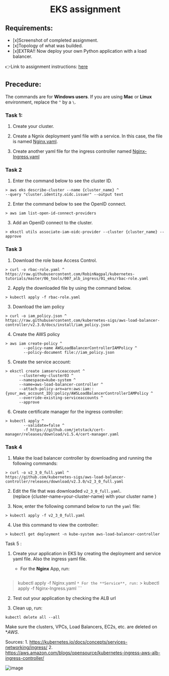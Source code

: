 <h1 align=center>EKS assignment</h1>   

## Requirements:
- [x]Screenshot of completed assignment.
- [x]Topology of what was builded.
- [x]EXTRA!! Now deploy your own Python application with a load balancer.

👉Link to assignment instructions: [here](https://github.com/kura-labs-org/EKS_ASGMT/blob/main/EKS%20assignment.pdf)  

## Precedure:

The commands are for **Windows users**. If you are using **Mac** or **Linux** environment, replace the `^` by a `\`.

### Task 1: 

1. Create your cluster.
  
2. Create a Ngnix deployment yaml file with a service. In this case, the file is named [Nginx.yaml](https://github.com/ibrahima1289/EKS_ASGMT/blob/main/Nginx.yaml).

3. Create another yaml file for the ingress controller named [Nginx-Ingress.yaml](https://github.com/ibrahima1289/EKS_ASGMT/blob/main/Nginx-Ingress.yaml)

### Task 2

1. Enter the command below to see the cluster ID.

```
> aws eks describe-cluster --name {cluster_name} ^ 
--query "cluster.identity.oidc.issuer" --output text
```

2. Enter the command below to see the OpenID connect.

```
> aws iam list-open-id-connect-providers
```

3. Add an OpenID connect to the cluster.

```
> eksctl utils associate-iam-oidc-provider --cluster {cluster_name} --approve
```

### Task 3

1. Download the role base Access Control.

```
> curl -o rbac-role.yaml ^ 
https://raw.githubusercontent.com/RobinNagpal/kubernetes-tutorials/master/06_tools/007_alb_ingress/01_eks/rbac-role.yaml 
```

2. Apply the downloaded file by using the command below.

```
> kubectl apply -f rbac-role.yaml
```

3. Download the iam policy

```
> curl -o iam_policy.json ^
https://raw.githubusercontent.com/kubernetes-sigs/aws-load-balancer-controller/v2.3.0/docs/install/iam_policy.json
```

4. Create the AWS policy 

```
> aws iam create-policy ^
		--policy-name AWSLoadBalancerControllerIAMPolicy ^
		--policy-document file://iam_policy.json
```

5. Create the service account: 

```
> eksctl create iamserviceaccount ^
	  --cluster=my-cluster03 ^
	  --namespace=kube-system ^
	  --name=aws-load-balancer-controller ^
	  --attach-policy-arn=arn:aws:iam::{your_aws_account_ID}:policy/AWSLoadBalancerControllerIAMPolicy ^
	  --override-existing-serviceaccounts ^
	  --approve
``` 
	
6.  Create certificate manager for the ingress controller:

```
> kubectl apply ^
		--validate=false ^
		-f https://github.com/jetstack/cert-manager/releases/download/v1.5.4/cert-manager.yaml
```

### Task 4

1. Make the load balancer controller by downloading and running the following commands:

```
> curl -o v2_3_0_full.yaml ^
https://github.com/kubernetes-sigs/aws-load-balancer-controller/releases/download/v2.3.0/v2_3_0_full.yaml
```

2. Edit the file that was downloaded `v2_3_0_full.yaml`.<br> 
		(replace {cluster-name=your-cluster-name} with your cluster name )

3. Now, enter the following command below to run the `yaml` file:

```
> kubectl apply -f v2_3_0_full.yaml
```

4. Use this command to view the controller: 

```
> kubectl get deployment -n kube-system aws-load-balancer-controller
```


Task 5 : 

1. Create your application in EKS by creating the deployment and service yaml file. Also the ingress yaml file. 

	* For the **Nginx** App, run:
	```
  > kubectl apply -f Nginx.yaml
	```
	* For the **Service**, run:
	```
	> kubectl apply -f Nginx-Ingress.yaml
	```

2. Test out your application by checking the ALB url 

3. Clean up, run:
```
kubectl delete all --all
```

Make sure the clusters, VPCs, Load Balancers, EC2s, etc. are deleted on **AWS*.

	

Sources:
	1. https://kubernetes.io/docs/concepts/services-networking/ingress/
	2. https://aws.amazon.com/blogs/opensource/kubernetes-ingress-aws-alb-ingress-controller/



![image](https://encrypted-tbn0.gstatic.com/images?q=tbn:ANd9GcRcO3uI0ECzZUMHNrbDPkM2IXhL3MzAQsmGCg&usqp=CAU)
